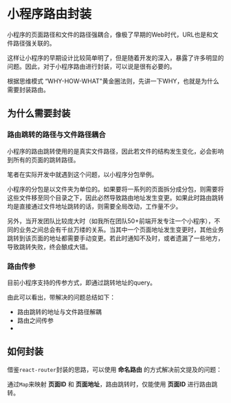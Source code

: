 # 小程序路由封装

小程序的页面路径和文件的路径强耦合，像极了早期的Web时代，URL也是和文件路径强关联的。

这样让小程序的早期设计比较简单明了，但是随着开发的深入，暴露了许多明显的问题。因此，对于小程序路由进行封装，可以说是很有必要的。

根据思维模式 “WHY-HOW-WHAT"黄金圈法则，先讲一下WHY，也就是为什么需要封装路由。

## 为什么需要封装

### 路由跳转的路径与文件路径耦合

小程序的路由跳转使用的是真实文件路径，因此若文件的结构发生变化，必会影响到所有的页面的跳转路径。

笔者在实际开发中就遇到这个问题，以小程序分包举例。

小程序的分包是以文件夹为单位的。如果要将一系列的页面拆分成分包，则需要将这些文件移至同个目录之下，因此必然导致路由地址发生变更。如果此时路由跳转均是直接通过文件地址跳转的话，则需要全局改动，工作量不少。

另外，当开发团队比较庞大时（如我所在团队50+前端开发专注一个小程序），不同的业务之间总会有千丝万缕的关系。当其中一个页面地址发生变更时，其他业务跳转到该页面的地址都需要手动变更。若此时通知不及时，或者遗漏了一些地方，导致跳转失败，终会酿成大错。

### 路由传参

目前小程序支持的传参方式，即通过跳转地址的query。

由此可以看出，带解决的问题总结如下：

- 路由跳转的地址与文件路径解耦
- 路由之间传参
- 

## 如何封装

借鉴`react-router`封装的思路，可以使用 **命名路由** 的方式解决前文提及的问题：

通过`Map`来映射 **页面ID** 和 **页面地址**，路由跳转时，仅能使用 **页面ID** 进行路由跳转。